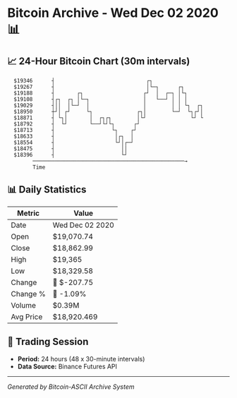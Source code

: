 # Bitcoin Archive - Wed Dec 02 2020 📊

## 📈 24-Hour Bitcoin Chart (30m intervals)

```
  $19346      ┤                             ┌┐                 
  $19267      ┤                             │└─┐      ┌┐       
  $19188      ┤       ┌┐                   ┌┘  │  ┌─┐ │└┐      
  $19108      ┤┌┐  ┌┐ │└─┐                 │   └──┘ │ │ │      
  $19029      ┤││  │└─┘  │                 │        │ │ └┐  ┌┐ 
  $18950      ┼┘│ ┌┘     └┐              ┌┐│        └─┘  └┐┌┘│ 
  $18871      ┤ └┐│       │  ┌┐┌┐        │└┘              └┘ └ 
  $18792      ┤  └┘       └──┘└┘└┐      ┌┘                     
  $18713      ┤                  └┐    ┌┘                      
  $18633      ┤                   │┌┐  │                       
  $18554      ┤                   └┘│┌─┘                       
  $18475      ┤                     ││                         
  $18396      ┤                     └┘                         
        ────────────────────────────────────────────────→
        Time
```

## 📊 Daily Statistics

| Metric | Value |
|--------|-------|
| Date | Wed Dec 02 2020 |
| Open | $19,070.74 |
| Close | $18,862.99 |
| High | $19,365 |
| Low | $18,329.58 |
| Change | 🔴 $-207.75 |
| Change % | 🔴 -1.09% |
| Volume | $0.39M |
| Avg Price | $18,920.469 |

## 📅 Trading Session

- **Period:** 24 hours (48 x 30-minute intervals)
- **Data Source:** Binance Futures API

---
*Generated by Bitcoin-ASCII Archive System*

